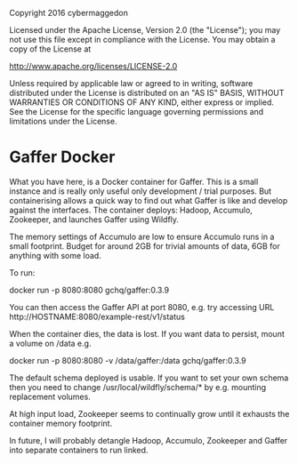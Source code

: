 Copyright 2016 cybermaggedon

Licensed under the Apache License, Version 2.0 (the "License");
you may not use this file except in compliance with the License.
You may obtain a copy of the License at

  http://www.apache.org/licenses/LICENSE-2.0

Unless required by applicable law or agreed to in writing, software
distributed under the License is distributed on an "AS IS" BASIS,
WITHOUT WARRANTIES OR CONDITIONS OF ANY KIND, either express or implied.
See the License for the specific language governing permissions and
limitations under the License.


# Gaffer Docker

What you have here, is a Docker container for Gaffer.  This is a small
instance and is really only useful only development / trial
purposes.  But containerising allows a quick way to find out what Gaffer is
like and develop against the interfaces.  The container deploys: Hadoop,
Accumulo, Zookeeper, and launches Gaffer using Wildfly.

The memory settings of Accumulo are low to ensure Accumulo runs in a
small footprint.  Budget for around 2GB for trivial amounts of data, 6GB
for anything with some load.

To run:

  docker run -p 8080:8080 gchq/gaffer:0.3.9

You can then access the Gaffer API at port 8080, e.g. try accessing URL
http://HOSTNAME:8080/example-rest/v1/status

When the container dies, the data is lost.  If you want data to persist,
mount a volume on /data e.g.

  docker run -p 8080:8080 -v /data/gaffer:/data gchq/gaffer:0.3.9

The default schema deployed is usable.  If you want to set your own schema
then you need to change /usr/local/wildfly/schema/* by e.g. mounting
replacement volumes.

At high input load, Zookeeper seems to continually grow until it exhausts the
container memory footprint.

In future, I will probably detangle Hadoop, Accumulo, Zookeeper and Gaffer
into separate containers to run linked.

